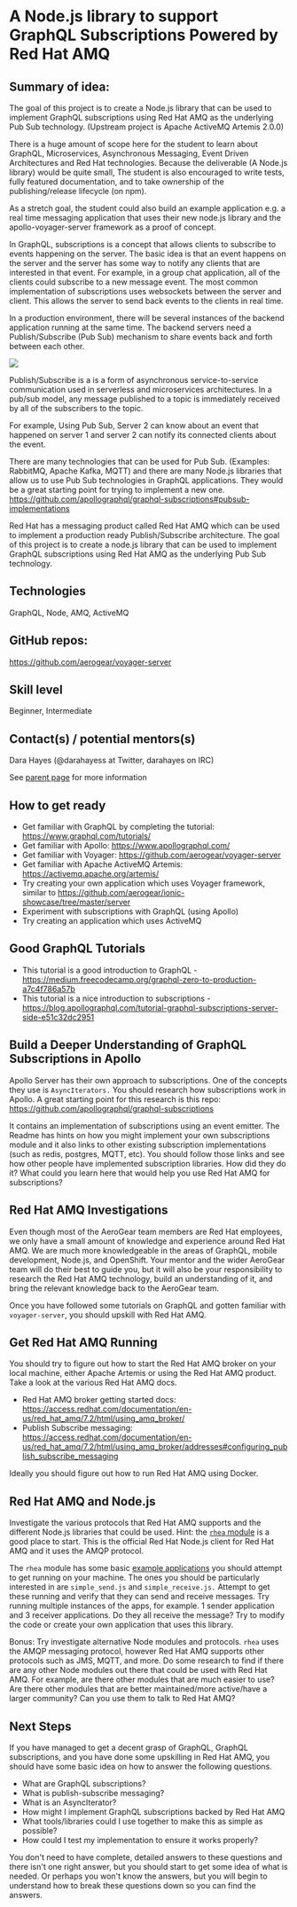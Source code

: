 # A Node.js library to support GraphQL Subscriptions Powered by Red Hat AMQ
 
## Summary of idea:

The goal of this project is to create a Node.js library that can be used to implement GraphQL subscriptions using Red Hat AMQ 
as the underlying Pub Sub technology. (Upstream project is Apache ActiveMQ Artemis 2.0.0)

There is a huge amount of scope here for the student to learn about GraphQL, Microservices, Asynchronous Messaging, 
Event Driven Architectures and Red Hat technologies. Because the deliverable (A Node.js library) would 
be quite small, The student is also encouraged to write tests, fully featured documentation, and to take ownership of 
the publishing/release lifecycle (on npm).

As a stretch goal, the student could also build an example application e.g. a real time messaging application that uses their new node.js library and the apollo-voyager-server framework as a proof of concept.

In GraphQL, subscriptions is a concept that allows clients to subscribe to events happening on the server. The basic idea is that an event happens on the server and the server has some way to notify any clients that are interested in that event. For example, in a group chat application, all of the clients could subscribe to a new message event. The most common implementation of subscriptions uses websockets between the server and client. This allows the server to send back events to the clients in real time.

In a production environment, there will be several  instances of the backend application running at the same time. The backend servers need a Publish/Subscribe (Pub Sub) mechanism to share events back and forth between each other.

![](https://lh5.googleusercontent.com/wIiGDVvMI5eICoIXFMJOKU1h3g7f7KAyTk0JK7D2kn7M9ezXSPVzxHjwwr-0NoqVkENmSP6v75ROUDKL8fmfCeCG7N9svf1S6yAPqbX7Hb72HGsRxg3Le3bvnQpuYgb0WhmFnKqK)
 

Publish/Subscribe is a is a form of asynchronous service-to-service communication used in serverless and microservices architectures. In a pub/sub model, any message published to a topic is immediately received by all of the subscribers to the topic.

For example, Using Pub Sub, Server 2 can know about an event that happened on server 1 and server 2 can notify its connected clients about the event.

There are many technologies that can be used for Pub Sub. (Examples: RabbitMQ, Apache Kafka, MQTT) and there are many Node.js libraries that allow us to use Pub Sub technologies in GraphQL applications. They would be a great starting point for trying to implement a new one. https://github.com/apollographql/graphql-subscriptions#pubsub-implementations

Red Hat has a messaging product called Red Hat AMQ which can be used to implement a production ready Publish/Subscribe architecture. The goal of this project is to create a node.js library that can be used to implement GraphQL subscriptions using Red Hat AMQ as the underlying Pub Sub technology.

## Technologies

GraphQL, Node, AMQ, ActiveMQ

## GitHub repos: 

https://github.com/aerogear/voyager-server

## Skill level

Beginner, Intermediate

## Contact(s) / potential mentors(s)

Dara Hayes (@darahayess at Twitter, darahayes on IRC)

See [parent page](../README.md) for more information

## How to get ready

* Get familiar with GraphQL by completing the tutorial: https://www.graphql.com/tutorials/
* Get familiar with Apollo: https://www.apollographql.com/
* Get familiar with Voyager: https://github.com/aerogear/voyager-server
* Get familiar with Apache ActiveMQ Artemis: https://activemq.apache.org/artemis/
* Try creating your own application which uses Voyager framework, similar to https://github.com/aerogear/ionic-showcase/tree/master/server
* Experiment with subscriptions with GraphQL (using Apollo)
* Try creating an application which uses ActiveMQ 

## Good GraphQL Tutorials

* This tutorial is a good introduction to GraphQL - https://medium.freecodecamp.org/graphql-zero-to-production-a7c4f786a57b
* This tutorial is a nice introduction to subscriptions - https://blog.apollographql.com/tutorial-graphql-subscriptions-server-side-e51c32dc2951

## Build a Deeper Understanding of GraphQL Subscriptions in Apollo

Apollo Server has their own approach to subscriptions. One of the concepts they use is `AsyncIterators.` You should research how subscriptions work in Apollo. A great starting point for this research is this repo: https://github.com/apollographql/graphql-subscriptions

It contains an implementation of subscriptions using an event emitter. The Readme has hints on how you might implement your own subscriptions module and it also links to other existing subscription implementations (such as redis, postgres, MQTT, etc). You should follow those links and see how other people have implemented subscription libraries. How did they do it? What could you learn here that would help you use Red Hat AMQ for subscriptions?

## Red Hat AMQ Investigations

Even though most of the AeroGear team members are Red Hat employees, we only have a small amount of knowledge and experience around Red Hat AMQ. We are much more knowledgeable in the areas of GraphQL, mobile development, Node.js, and OpenShift. Your mentor and the wider AeroGear team will do their best to guide you, but it will also be your responsibility to research the Red Hat AMQ technology, build an understanding of it, and bring the relevant knowledge back to the AeroGear team.

Once you have followed some tutorials on GraphQL and gotten familiar with `voyager-server`, you should upskill with Red Hat AMQ.

## Get Red Hat AMQ Running

You should try to figure out how to start the Red Hat AMQ broker on your local machine, either Apache Artemis or using the Red Hat AMQ product. Take a look at the various Red Hat AMQ docs.

* Red Hat AMQ broker getting started docs: https://access.redhat.com/documentation/en-us/red_hat_amq/7.2/html/using_amq_broker/
* Publish Subscribe messaging: https://access.redhat.com/documentation/en-us/red_hat_amq/7.2/html/using_amq_broker/addresses#configuring_publish_subscribe_messaging

Ideally you should figure out how to run Red Hat AMQ using Docker.

## Red Hat AMQ and Node.js

Investigate the various protocols that Red Hat AMQ supports and the different Node.js libraries that could be used. Hint: the [`rhea` module](https://github.com/amqp/rhea) is a good place to start. This is the official Red Hat Node.js client for Red Hat AMQ and it uses the AMQP protocol.

The `rhea` module has some basic [example applications](https://github.com/amqp/rhea#examples) you should attempt to get running on your machine. The ones you should be particularly interested in are `simple_send.js` and `simple_receive.js.` Attempt to get these running and verify that they can send and receive messages. Try running multiple instances of the apps, for example. 1 sender application and 3 receiver applications. Do they all receive the message? Try to modify the code or create your own application that uses this library.

Bonus: Try investigate alternative Node modules and protocols. `rhea` uses the AMQP messaging protocol, however Red Hat AMQ supports other protocols such as JMS, MQTT, and more. Do some research to find if there are any other Node modules out there that could be used with Red Hat AMQ. For example, are there other modules that are much easier to use? Are there other modules that are better maintained/more active/have a larger community? Can you use them to talk to Red Hat AMQ?

## Next Steps

If you have managed to get a decent grasp of GraphQL, GraphQL subscriptions, and you have done some upskilling in Red Hat AMQ, you should have some basic idea on how to answer the following questions.

* What are GraphQL subscriptions?
* What is publish-subscribe messaging?
* What is an AsyncIterator?
* How might I implement GraphQL subscriptions backed by Red Hat AMQ
* What tools/libraries could I use together to make this as simple as possible?
* How could I test my implementation to ensure it works properly?

You don't need to have complete, detailed answers to these questions and there isn't one right answer, but you should start to get some idea of what is needed. Or perhaps you won't know the answers, but you will begin to understand how to break these questions down so you can find the answers.